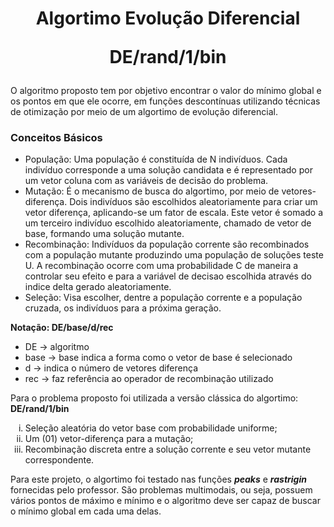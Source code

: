 <h1 align='center'> Algortimo Evolução Diferencial
    
DE/rand/1/bin </h1> 
    
O algoritmo proposto tem por objetivo encontrar o valor do mínimo global e os pontos em que ele ocorre, em funções descontínuas utilizando técnicas de otimização por meio de um algortimo de evolução diferencial. 
    
### Conceitos Básicos
* População: Uma população é constituída de N indivíduos. Cada indivíduo corresponde a uma solução candidata e é representado por um vetor coluna com as variáveis de decisão do problema.
* Mutação: É o mecanismo de busca do algortimo, por meio de vetores-diferença. Dois indivíduos são escolhidos aleatoriamente para criar um vetor diferença, aplicando-se um fator de escala. Este vetor é somado a um terceiro indivíduo escolhido aleatoriamente, chamado de vetor de base, formando uma solução mutante.
* Recombinação: Indivíduos da população corrente são recombinados com a população mutante produzindo uma população de soluções teste U. A recombinação ocorre com uma probabilidade C de maneira a controlar seu efeito e para a variável de decisao escolhida através do indice delta gerado aleatoriamente.
* Seleção: Visa escolher, dentre a população corrente e a população cruzada, os indivíduos para a próxima geração.

**Notação: DE/base/d/rec**
* DE -> algoritmo
* base -> base indica a forma como o vetor de base é selecionado
* d -> indica o número de vetores diferença
* rec -> faz referência ao operador de recombinação utilizado
</p>
    
Para o problema proposto foi utilizada a versão clássica do algortimo: **DE/rand/1/bin**
<ol type="i">
<li> Seleção aleatória do vetor base com probabilidade uniforme; </li>
<li> Um (01) vetor-diferença para a mutação; </li>
<li> Recombinação discreta entre a solução corrente e seu vetor mutante correspondente. </li>
</ol>

Para este projeto, o algortimo foi testado nas funções **_peaks_** e **_rastrigin_** fornecidas pelo professor. 
São problemas multimodais, ou seja, possuem vários pontos de máximo e mínimo e o algoritmo deve ser capaz de buscar o mínimo global em cada uma delas. 
